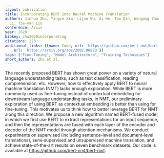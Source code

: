 ```yaml
---
layout: publication
title: Incorporating BERT Into Neural Machine Translation
authors: Jinhua Zhu, Yingce Xia, Lijun Wu, di He, Tao Qin, Wengang Zhou, Houqiang
  Li, Tie-yan Liu
conference: Arxiv
year: 2020
bibkey: zhu2020incorporating
citations: 223
additional_links: [{name: Code, url: 'https://github.com/bert-nmt/bert-nmt'}, {name: Paper,
    url: 'https://arxiv.org/abs/2002.06823'}]
tags: ["Fine-Tuning", "Model Architecture", "Training Techniques"]
short_authors: Zhu et al.
---
```

The recently proposed BERT has shown great power on a variety of natural
language understanding tasks, such as text classification, reading
comprehension, etc. However, how to effectively apply BERT to neural machine
translation (NMT) lacks enough exploration. While BERT is more commonly used as
fine-tuning instead of contextual embedding for downstream language
understanding tasks, in NMT, our preliminary exploration of using BERT as
contextual embedding is better than using for fine-tuning. This motivates us to
think how to better leverage BERT for NMT along this direction. We propose a
new algorithm named BERT-fused model, in which we first use BERT to extract
representations for an input sequence, and then the representations are fused
with each layer of the encoder and decoder of the NMT model through attention
mechanisms. We conduct experiments on supervised (including sentence-level and
document-level translations), semi-supervised and unsupervised machine
translation, and achieve state-of-the-art results on seven benchmark datasets.
Our code is available at https://github.com/bert-nmt/bert-nmt.